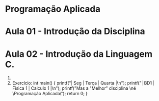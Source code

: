 # Programação Aplicada

# Aula 01 - Introdução da Disciplina

# Aula 02 - Introdução da Linguagem C.
1.
2. Exercício:
 int main() {
  printf("| Seg |  Terça   |   Quarta  |\n");
  printf("| BD1 | Fisica 1 | Calculo 1 |\n");
  printf("Mas a \"Melhor\" disciplina \né \\Programação Aplicada\\");
  return 0;
}
